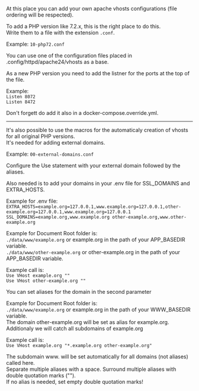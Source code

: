 At this place you can add your own apache vhosts configurations (file ordering will be respected).

To add a PHP version like 7.2.x, this is the right place to do this.  
Write them to a file with the extension ``.conf``.

Example: ``10-php72.conf``

You can use one of the configuration files placed in .config/httpd/apache24/vhosts as a base.

As a new PHP version you need to add the listner for the ports at the top of the file.

Example:  
``Listen 8072``  
``Listen 8472``

Don't forgett do add it also in a docker-compose.override.yml.

---

It's also possible to use the macros for the automaticaly creation of vhosts for all original PHP versions.  
It's needed for adding external domains.

Example: ``00-external-domains.conf``

Configure the Use statement with your external domain followed by the aliases.

Also needed is to add your domains in your .env file for SSL_DOMAINS and EXTRA_HOSTS.

Example for .env file:  
``EXTRA_HOSTS=example.org=127.0.0.1,www.example.org=127.0.0.1,other-example.org=127.0.0.1,www.example.org=127.0.0.1``  
``SSL_DOMAINS=example.org,www.example.org other-example.org,www.other-example.org``

Example for Document Root folder is:  
``./data/www/example.org`` or example.org in the path of your APP_BASEDIR variable.  
``./data/www/other-example.org`` or other-example.org in the path of your APP_BASEDIR variable.

Example call is:  
``Use VHost example.org ""``  
``Use VHost other-example.org ""``

You can set aliases for the domain in the second parameter

Example for Document Root folder is:  
``./data/www/example.org`` or example.org in the path of your WWW_BASEDIR variable.  
The domain other-example.org will be set as alias for example.org.  
Additionaly we will catch all subdomains of example.org

Example call is:  
``Use VHost example.org "*.example.org other-example.org"``

The subdomain www. will be set automatically for all domains (not aliases) called here.  
Separate multiple aliases with a space. Surround multiple aliases with double quotation marks ("").  
If no alias is needed, set empty double quotation marks!
